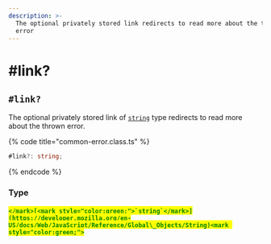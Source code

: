 ```yaml
---
description: >-
  The optional privately stored link redirects to read more about the thrown
  error
---
```


# #link?

## `#link?`

The optional privately stored link of [`string`](https://developer.mozilla.org/en-US/docs/Web/JavaScript/Reference/Global\_Objects/String) type redirects to read more about the thrown error.

{% code title="common-error.class.ts" %}
```typescript
#link?: string;
```
{% endcode %}

### Type

#### <mark style="color:green;">``</mark>[<mark style="color:green;">`string`</mark>](https://developer.mozilla.org/en-US/docs/Web/JavaScript/Reference/Global\_Objects/String)<mark style="color:green;">``</mark>
